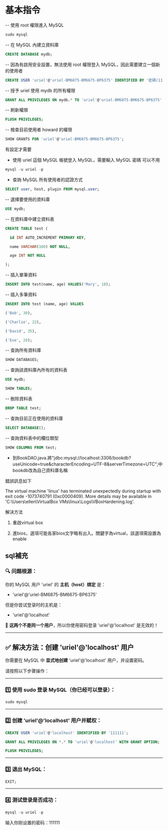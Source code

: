 # 基本指令

-- 使用 root 權限進入 MySQL

```sql
sudo mysql 
```



-- 在 MySQL 內建立資料庫

```sql
CREATE DATABASE mydb;
```



-- 因為有啟用安全設置，無法使用 root 權限登入 MySQL，因此需要建立一個新的使用者

```sql
CREATE USER 'uriel'@'uriel-BM6875-BM6675-BP6375' IDENTIFIED BY '密碼(111111)';
```



-- 授予 uriel 使用 mydb 的所有權限

```sql
GRANT ALL PRIVILEGES ON mydb.* TO 'uriel'@'uriel-BM6875-BM6675-BP6375';
```



-- 刷新權限

```sql
FLUSH PRIVILEGES;
```



-- 檢查目前使用者 howard 的權限

```sql
SHOW GRANTS FOR 'uriel'@'uriel-BM6875-BM6675-BP6375';
```



有設定才需要



- 使用 uriel 這個 MySQL 帳號登入 MySQL，需要輸入 MySQL 密碼 可以不用

```sql
mysql -u uriel -p
```



- 查詢 MySQL 所有使用者的認證方式

```sql
SELECT user, host, plugin FROM mysql.user;
```



-- 選擇要使用的資料庫

```sql
USE mydb;
```



-- 在資料庫中建立資料表

```sql
CREATE TABLE test (

  id INT AUTO_INCREMENT PRIMARY KEY,

  name VARCHAR(100) NOT NULL,

  age INT NOT NULL

);
```



-- 插入單筆資料

```sql
INSERT INTO test(name, age) VALUES('Mary', 18);
```



-- 插入多筆資料

```sql
INSERT INTO test (name, age) VALUES

('Bob', 30),

('Charlie', 22),

('David', 35),

('Eve', 28);
```



-- 查詢所有資料庫

```sql
SHOW DATABASES;
```



-- 查詢該資料庫內所有的資料表

```sql
USE mydb;

SHOW TABLES;
```



-- 刪除資料表

```sql
DROP TABLE test;
```



-- 查詢目前正在使用的資料庫

```sql
SELECT DATABASE();
```



-- 查詢資料表中的欄位類型

```sql
SHOW COLUMNS FROM test;
```



- 到BookDAO.java.將"jdbc:mysql://localhost:3306/bookdb?useUnicode=true&characterEncoding=UTF-8&serverTimezone=UTC";中bookdb改為自己資料庫名稱

錯誤訊息如下

The virtual machine 'linux' has terminated unexpectedly during startup with exit code -1073740791 (0xc0000409). More details may be available in 'C:\Users\ellen\VirtualBox VMs\linux\Logs\VBoxHardening.log'.

解決方法 

1. 重啟virtual box

2. 進bios，選項可能各家bios文字略有出入。關鍵字為virtual，該選項需設置為enable



## sql補充

### **🔍 问题根源：**

你的 MySQL 用户 'uriel' 的 **主机（host）绑定** 是：

- 'uriel'@'uriel-BM6875-BM6675-BP6375'

但是你尝试登录时的主机是：

- 'uriel'@'localhost'

🛑 **这两个不是同一个用户**，所以你使用密码登录 'uriel'@'localhost' 是无效的！



------



## **✅ 解决方法：创建** **'uriel'@'localhost'** **用户**

你需要在 MySQL 中 **显式地创建** 'uriel'@'localhost' 用户，并设置密码。

请按照以下步骤操作：



------



### **1️⃣ 使用** **sudo** **登录 MySQL（你已经可以登录）：**

```sql
sudo mysql
```





------



### **2️⃣ 创建** **'uriel'@'localhost'** **用户并赋权：**

```sql
CREATE USER 'uriel'@'localhost' IDENTIFIED BY '111111';

GRANT ALL PRIVILEGES ON *.* TO 'uriel'@'localhost' WITH GRANT OPTION;

FLUSH PRIVILEGES;
```





------



### **3️⃣ 退出 MySQL：**

```sql
EXIT;
```





------



### **4️⃣ 测试登录是否成功：**

```sql
mysql -u uriel -p
```



输入你刚设置的密码：111111
